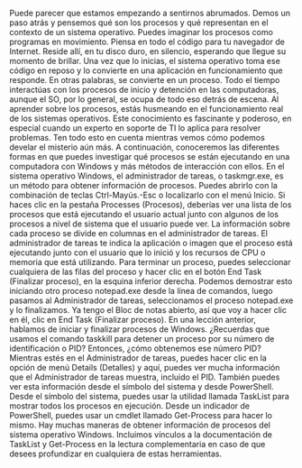 Puede parecer que estamos empezando a sentirnos abrumados. Demos un paso atrás y pensemos qué son los procesos y qué representan en el contexto de un sistema operativo. Puedes imaginar los procesos como programas en movimiento. Piensa en todo el código para tu navegador de Internet. Reside allí, en tu disco duro, en silencio, esperando que llegue su momento de brillar. Una vez que lo inicias, el sistema operativo toma ese código en reposo y lo convierte en una aplicación en funcionamiento que responde. En otras palabras, se convierte en un proceso. Todo el tiempo interactúas con los procesos de inicio y detención en las computadoras, aunque el SO, por lo general, se ocupa de todo eso detrás de escena. Al aprender sobre los procesos, estás husmeando en el funcionamiento real de los sistemas operativos. Este conocimiento es fascinante y poderoso, en especial cuando un experto en soporte de TI lo aplica para resolver problemas. Ten todo esto en cuenta mientras vemos cómo podemos develar el misterio aún más. A continuación, conoceremos las diferentes formas en que puedes investigar qué procesos se están ejecutando en una computadora con Windows y más métodos de interacción con ellos. En el sistema operativo Windows, el administrador de tareas, o taskmgr.exe, es un método para obtener información de procesos. Puedes abrirlo con la combinación de teclas Ctrl-Mayús.-Esc o localizarlo con el menú Inicio. Si haces clic en la pestaña Processes (Procesos), deberías ver una lista de los procesos que está ejecutando el usuario actual junto con algunos de los procesos a nivel de sistema que el usuario puede ver. La información sobre cada proceso se divide en columnas en el administrador de tareas. El administrador de tareas te indica la aplicación o imagen que el proceso está ejecutando junto con el usuario que lo inició y los recursos de CPU o memoria que está utilizando. Para terminar un proceso, puedes seleccionar cualquiera de las filas del proceso y hacer clic en el botón End Task (Finalizar proceso), en la esquina inferior derecha. Podemos demostrar esto iniciando otro proceso notepad.exe desde la línea de comandos, luego pasamos al Administrador de tareas, seleccionamos el proceso notepad.exe y lo finalizamos. Ya tengo el Bloc de notas abierto, así que voy a hacer clic en él, clic en End Task (Finalizar proceso). En una lección anterior, hablamos de iniciar y finalizar procesos de Windows. ¿Recuerdas que usamos el comando taskkill para detener un proceso por su número de identificación o PID? Entonces, ¿cómo obtenemos ese número PID? Mientras estés en el Administrador de tareas, puedes hacer clic en la opción de menú Details (Detalles) y aquí, puedes ver mucha información que el Administrador de tareas muestra, incluido el PID. También puedes ver esta información desde el símbolo del sistema y desde PowerShell. Desde el símbolo del sistema, puedes usar la utilidad llamada TaskList para mostrar todos los procesos en ejecución. Desde un indicador de PowerShell, puedes usar un cmdlet llamado Get-Process para hacer lo mismo. Hay muchas maneras de obtener información de procesos del sistema operativo Windows. Incluimos vínculos a la documentación de TaskList y Get-Process en la lectura complementaria en caso de que desees profundizar en cualquiera de estas herramientas.